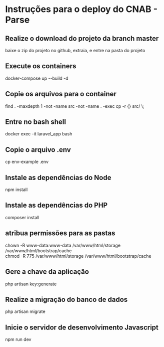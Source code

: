 # <h1>Instruções para o deploy do CNAB - Parse</h1>

<h2>Realize o download do projeto da branch master</h2>
baixe o zip do projeto no github, extraia, e entre na pasta do projeto

<h2>Execute os containers</h2>
docker-compose up --build -d

<h2>Copie os arquivos para o container</h2>
find . -maxdepth 1 -not -name src -not -name . -exec cp -r {} src/ \;

<h2>Entre no bash shell</h2>
docker exec -it laravel_app bash

<h2>Copie o arquivo .env</h2>
cp env-example .env

<h2>Instale as dependências do Node</h2>
npm install

<h2>Instale as dependências do PHP</h2>
composer install

<h2>atribua permissões para as pastas</h2>
chown -R www-data:www-data /var/www/html/storage /var/www/html/bootstrap/cache<br>
chmod -R 775 /var/www/html/storage /var/www/html/bootstrap/cache

<h2>Gere a chave da aplicação</h2>
php artisan key:generate

<h2>Realize a migração do banco de dados</h2>
php artisan migrate

<h2>Inicie o servidor de desenvolvimento Javascript</h2>
npm run dev
